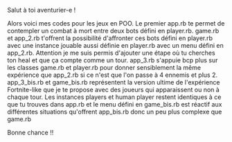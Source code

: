 Salut à toi aventurier-e !

Alors voici mes codes pour les jeux en POO.
Le premier app.rb te permet de contempler un combat à mort entre deux bots défini en player.rb.
game.rb et app_2.rb t'offrent la possibilité d'affronter ces bots défini en player.rb avec une instance jouable aussi définie en player.rb avec un menu défini en app_2.rb. Attention je me suis permis d'ajouter une étape où tu cherches ton heal et que ça compte comme un tour.
app_3.rb s'appuie bcp plus sur les classes game.rb et player.rb pour donner sensiblement la même expérience que app_2.rb si ce n'est que l'on passe à 4 ennemis et plus 2.
app_3_bis.rb et game_bis.rb représentent la version ultime de l'expérience Fortnite-like que je te propose avec des joueurs qui apparaissent ou non à chaque tour. Les instances players et human player restent identiques à ce que tu trouves dans app.rb et le menu défini en game_bis.rb est réactif aux différentes situations qu'offrent app_bis.rb donc un peu plus complexe que game.rb

Bonne chance !!
